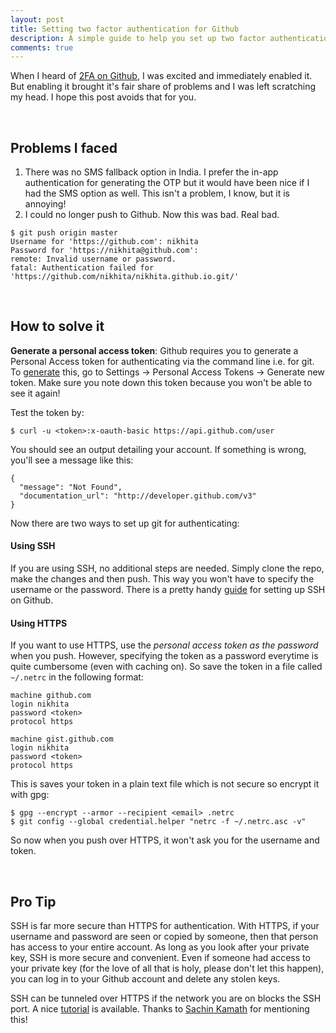 ```yaml
---
layout: post
title: Setting two factor authentication for Github
description: A simple guide to help you set up two factor authentication on Github and configuring git.
comments: true
---
```


When I heard of [2FA on Github](https://help.github.com/articles/about-two-factor-authentication/), I was excited and immediately enabled it. But enabling it brought it's fair share of problems and I was left scratching my head. I hope this post avoids that for you.

<br>

## Problems I faced

1. There was no SMS fallback option in India. I prefer the in-app authentication for generating the OTP but it would have been nice if I had the SMS option as well. This isn't a problem, I know, but it is annoying!
2. I could no longer push to Github. Now this was bad. Real bad.

```shell
$ git push origin master
Username for 'https://github.com': nikhita
Password for 'https://nikhita@github.com': 
remote: Invalid username or password.
fatal: Authentication failed for 'https://github.com/nikhita/nikhita.github.io.git/'
```
<br>

## How to solve it


**Generate a personal access token**: Github requires you to generate a Personal Access token for authenticating via the command line i.e. for git. To [generate](https://help.github.com/articles/creating-an-access-token-for-command-line-use/) this, go to Settings -> Personal Access Tokens -> Generate new token. Make sure you note down this token because you won't be able to see it again!

Test the token by:

```
$ curl -u <token>:x-oauth-basic https://api.github.com/user
```

You should see an output detailing your account. If something is wrong, you'll see a message like this:

```
{
  "message": "Not Found",
  "documentation_url": "http://developer.github.com/v3"
}
```


Now there are two ways to set up git for authenticating:

#### Using SSH

If you are using SSH, no additional steps are needed. Simply clone the repo, make the changes and then push. This way you won't have to specify the username or the password. There is a pretty handy [guide](https://help.github.com/articles/connecting-to-github-with-ssh/) for setting up SSH on Github.

#### Using HTTPS

If you want to use HTTPS, use the _personal access token as the password_ when you push. However, specifying the token as a password everytime is quite cumbersome (even with caching on). So save the token in a file called `~/.netrc` in the following format:

```
machine github.com
login nikhita
password <token>
protocol https

machine gist.github.com
login nikhita
password <token>
protocol https
```

This is saves your token in a plain text file which is not secure so encrypt it with gpg:

```shell
$ gpg --encrypt --armor --recipient <email> .netrc
$ git config --global credential.helper "netrc -f ~/.netrc.asc -v"
```

So now when you push over HTTPS, it won't ask you for the username and token.

<br>

## Pro Tip

SSH is far more secure than HTTPS for authentication. With HTTPS, if your username and password are seen or copied by someone, then that person has access to your entire account. As long as you look after your private key, SSH is more secure and convenient. Even if someone had access to your private key (for the love of all that is holy, please don't let this happen), you can log in to your Github account and delete any stolen keys.

SSH can be tunneled over HTTPS if the network you are on blocks the SSH port. A nice [tutorial](https://help.github.com/articles/using-ssh-over-the-https-port/) is available. Thanks to [Sachin Kamath](https://blog.sachinwrites.xyz/) for mentioning this!



